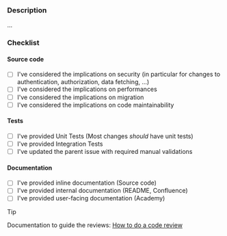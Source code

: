 ### Description
...

### Checklist
#### Source code
- [ ] I've considered the implications on security (in particular for changes to authentication, authorization, data fetching, ...)
- [ ] I've considered the implications on performances
- [ ] I've considered the implications on migration
- [ ] I've considered the implications on code maintainability

#### Tests
- [ ] I've provided Unit Tests (Most changes _should_ have unit tests)
- [ ] I've provided Integration Tests
- [ ] I've updated the parent issue with required manual validations

#### Documentation
- [ ] I've provided inline documentation (Source code)
- [ ] I've provided internal documentation (README, Confluence)
- [ ] I've provided user-facing documentation (Academy)

> [!TIP]
> Documentation to guide the reviews: [How to do a code review](https://jahia-confluence.atlassian.net/wiki/spaces/PR/pages/2064660/How+to+do+a+code+review+-+Ref+ISSOP08.A14006)
